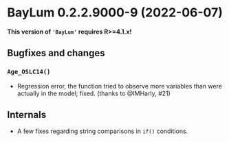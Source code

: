 




<!-- NEWS.md was auto-generated by NEWS.Rmd. Please DO NOT edit by hand!-->

# BayLum 0.2.2.9000-9 (2022-06-07)

**This version of `'BayLum'` requires R\>=4.1.x!**

## Bugfixes and changes

### `Age_OSLC14()`

-   Regression error, the function tried to observe more variables than
    were actually in the model; fixed. (thanks to @IMHarly, \#21)

## Internals

-   A few fixes regarding string comparisons in `if()` conditions.
